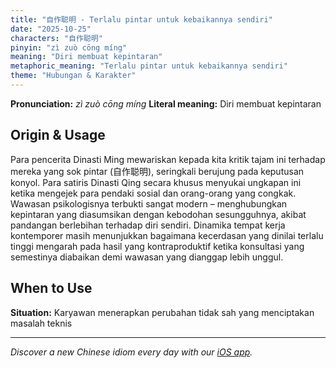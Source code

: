 ```yaml
---
title: "自作聪明 - Terlalu pintar untuk kebaikannya sendiri"
date: "2025-10-25"
characters: "自作聪明"
pinyin: "zì zuò cōng míng"
meaning: "Diri membuat kepintaran"
metaphoric_meaning: "Terlalu pintar untuk kebaikannya sendiri"
theme: "Hubungan & Karakter"
---
```


**Pronunciation:** *zì zuò cōng míng*
**Literal meaning:** Diri membuat kepintaran

## Origin & Usage

Para pencerita Dinasti Ming mewariskan kepada kita kritik tajam ini terhadap mereka yang sok pintar (自作聪明), seringkali berujung pada keputusan konyol. Para satiris Dinasti Qing secara khusus menyukai ungkapan ini ketika mengejek para pendaki sosial dan orang-orang yang congkak. Wawasan psikologisnya terbukti sangat modern – menghubungkan kepintaran yang diasumsikan dengan kebodohan sesungguhnya, akibat pandangan berlebihan terhadap diri sendiri. Dinamika tempat kerja kontemporer masih menunjukkan bagaimana kecerdasan yang dinilai terlalu tinggi mengarah pada hasil yang kontraproduktif ketika konsultasi yang semestinya diabaikan demi wawasan yang dianggap lebih unggul.

## When to Use

**Situation:** Karyawan menerapkan perubahan tidak sah yang menciptakan masalah teknis

---

*Discover a new Chinese idiom every day with our [iOS app](https://apps.apple.com/us/app/daily-chinese-idioms/id6740611324).*
